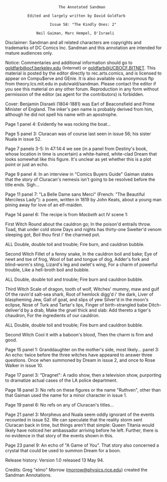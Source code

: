                             The Annotated Sandman

              Edited and largely written by David Goldfarb

                        Issue 58: "The Kindly Ones: 2"

                  Neil Gaiman, Marc Hempel, D'Israeli

Disclaimer:  Sandman and all related characters are copyrights and trademarks
of DC Comics Inc.  Sandman and this annotation are intended for mature
audiences only.

Notice:  Commentaries and additional information should go to
goldfarb@ocf.berkeley.edu (Internet) or goldfarb@UCBOCF.BITNET.  This material
is posted by the editor directly to rec.arts.comics, and is licensed
to appear on Compu$erve and GEnie.  It is also available via anonymous ftp
from theory.lcs.mit.edu in pub/wald/sandman.  Please contact the editor if you
see this material on any other forum.  Reproduction in any form without
permission of the editor (as agent for the contributors) is forbidden.

Cover: Benjamin Disraeli (1804-1881) was Earl of Beaconsfield and Prime 
Minister of England. The inker's pen name is probably derived from him, 
although he did not spell his name with an apostrophe.

Page 1 panel 4: Evidently he was rocking the boat...

Page 5 panel 3: Cluracan was of course last seen in issue 56; his sister Nuala
in issue 52.

Page 7 panels 3-5: In 47:14:4 we see (in a panel from Destiny's book, whose
location in time is uncertain) a white-haired, white-clad Dream that looks
somewhat like this figure. It's unclear as yet whether this is a plot point
or just an echo.
 
Page 9 panel 4: In an interview in "Comics Buyers Guide" Gaiman states that
the story of Cluracan's nemesis isn't going to be resolved before the title 
ends. Sigh...

Page 11 panel 7: "La Belle Dame sans Merci" (French: "The Beautiful Merciless
Lady"): a poem, written in 1819 by John Keats, about a young man pining away 
for love of an elf-maiden.

Page 14 panel 6: The recipe is from _Macbeth_ act IV scene 1:

First Witch     Round about the cauldron go;
        In the poison'd entrails throw.
        Toad, that under cold stone
        Days and nights has thirty-one
        Swelter'd venom sleeping got,
        Boil thou first i' the charmed pot.

ALL     Double, double toil and trouble;
        Fire burn, and cauldron bubble.

Second Witch    Fillet of a fenny snake,
        In the cauldron boil and bake;
        Eye of newt and toe of frog,
        Wool of bat and tongue of dog,
        Adder's fork and blind-worm's sting,
        Lizard's leg and owlet's wing,
        For a charm of powerful trouble,
        Like a hell-broth boil and bubble.

ALL     Double, double toil and trouble;
        Fire burn and cauldron bubble.

Third Witch     Scale of dragon, tooth of wolf,
        Witches' mummy, maw and gulf
        Of the ravin'd salt-sea shark,
        Root of hemlock digg'd i' the dark,
        Liver of blaspheming Jew,
        Gall of goat, and slips of yew
        Silver'd in the moon's eclipse,
        Nose of Turk and Tartar's lips,
        Finger of birth-strangled babe
        Ditch-deliver'd by a drab,
        Make the gruel thick and slab:
        Add thereto a tiger's chaudron,
        For the ingredients of our cauldron.

ALL     Double, double toil and trouble;
        Fire burn and cauldron bubble.

Second Witch    Cool it with a baboon's blood,
        Then the charm is firm and good.

Page 15 panel 1: Granddaughter on the mother's side, most likely...
        panel 3: An echo: twice before the three witches have appeared to 
answer three questions. Once when summoned by Dream in issue 2, and once 
to Rose Walker in issue 10.

Page 17 panel 3: "Dragnet": A radio show, then a television show, purporting 
to dramatize actual cases of the LA police department.

Page 18 panel 3: No refs on these figures or the name "Ruthven", other than 
that Gaiman used the name for a minor character in issue 1.

Page 19 panel 6: No refs on any of Cluracan's titles...

Page 21 panel 3: Morpheus and Nuala seem oddly ignorant of the events 
recounted in issue 52. We can speculate that the reality storm sent Cluracan 
back in time, but things aren't that simple: Queen Titania would likely have 
noticed her ambassador arriving before he left. Further, there is no evidence 
in that story of the events shown in this.

Page 23 panel 9: An echo of "A Game of You". That story also concerned a 
crystal that could be used to summon Dream for a boon.

Release history:
Version 1.0 released 13 May 94.

Credits:
	Greg "elmo" Morrow (morrow@physics.rice.edu) created the Sandman
Annotations.
